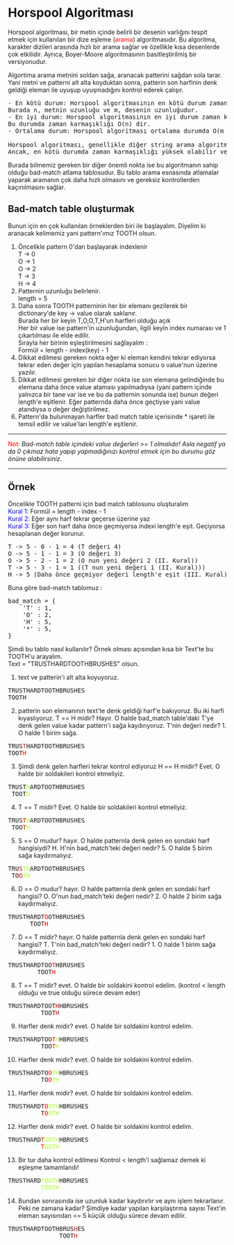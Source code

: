 # Horspool Algoritması

Horspool algoritması, bir metin içinde belirli bir desenin varlığını tespit etmek için kullanılan bir dize eşleme (<span style ="color: red">arama</span>) algoritmasıdır. Bu algoritma, karakter dizileri arasında hızlı bir arama sağlar ve özellikle kısa desenlerde çok etkilidir. Ayrıca, Boyer-Moore algoritmasının basitleştirilmiş bir versiyonudur.

Algortima arama metnini soldan sağa, aranacak patterini sağdan sola tarar.
Yani metni ve patterni alt alta koyduktan sonra, patterin son harfinin denk geldiği eleman ile uyuşup uyuşmadığını kontrol ederek çalışır.
<pre>
- En kötü durum: Horspool algoritmasının en kötü durum zaman karmaşıklığı, desenin metnin son karakterinde bulunması durumunda O(mn) dir.
Burada n, metnin uzunluğu ve m, desenin uzunluğudur.
- En iyi durum: Horspool algoritmasının en iyi durum zaman karmaşıklığı, eşleşen bir karakter bulunduğunda deseni bir karakter atlayarak ilerleyebildiği durumdur. 
Bu durumda zaman karmaşıklığı O(n) dir.
- Ortalama durum: Horspool algoritması ortalama durumda O(m + n) zaman karmaşıklığına sahiptir.

Horspool algoritması, genellikle diğer string arama algoritmalarına göre daha hızlı çalışır ve boyutu büyük metinlerde daha iyi performans gösterir.
Ancak, en kötü durumda zaman karmaşıklığı yüksek olabilir ve bu nedenle bazı durumlarda diğer algoritmalar daha iyi performans gösterebilir.
</pre>
Burada bilmemiz gereken bir diğer önemli nokta ise bu algoritmanın sahip olduğu bad-match atlama tablosudur. Bu tablo arama esnasında atlamalar yaparak aramanın çok daha hızlı olmasını ve gereksiz kontrollerden kaçınılmasını sağlar.

## Bad-match table oluşturmak
Bunun için en çok kullanılan örneklerden biri ile başlayalım. Diyelim ki aranacak kelimemiz yani pattern'ımız TOOTH olsun.
1) Öncelikle pattern 0'dan başlayarak indexlenir<br>
    T -> 0<br>
    O -> 1<br>
    O -> 2<br>
    T -> 3<br>
    H -> 4<br>
2) Patternin uzunluğu belirlenir.<br>
length = 5<br>
3) Daha sonra TOOTH patterninin her bir elemanı gezilerek bir dictionary'de key -> value olarak saklanır.<br>
Burada her bir keyin T,O,O,T,H'un harfleri olduğu açık<br>
Her bir value ise pattern'in uzunluğundan, ilgili keyin index numarası ve 1 çıkartılması ile elde edilir.<br>
Sırayla her birinin eşleştirilmesini sağlayalım : <br>
Formül = length - index(key) - 1 <br>
4) Dikkat edilmesi gereken nokta eğer ki eleman kendini tekrar ediyorsa tekrar eden değer için yapılan hesaplama sonucu o value'nun üzerine yazılır.<br> 
5) Dikkat edilmesi gereken bir diğer nokta ise son elemana gelindiğinde bu elemana daha önce value ataması yapılmadıysa (yani pattern içinde yalnızca bir tane var ise ve bu da patternin sonunda ise) bunun değeri length'e eşitlenir. Eğer patternda daha önce geçtiyse yani value atandıysa o değer değiştirilmez.<br> 
6) Pattern'da bulunmayan harfler bad match table içerisinde * işareti ile temsil edilir ve value'ları length'e eşitlenir.<br>
<hr>
<span style="color: red">Not:</span> <i>Bad-match table içindeki value değerleri >= 1 olmalıdır! Asla negatif ya da 0 çıkmaz hata yapıp yapmadığınızı kontrol etmek için bu durumu göz önüne alabilirsiniz.</i>
<hr>

## Örnek
Öncelikle TOOTH patterni için bad match tablosunu oluşturalım<br>
<span style = "color: blue">Kural 1: </span>Formül = length - index - 1<br>
<span style = "color: blue">Kural 2: </span>Eğer aynı harf tekrar geçerse üzerine yaz<br>
<span style = "color: blue">Kural 3: </span>Eğer son harf daha önce geçmiyorsa indexi length'e eşit. Geçiyorsa hesaplanan değer korunur.
<pre>
T -> 5 - 0 - 1 = 4 (T değeri 4)
O -> 5 - 1 - 1 = 3 (O değeri 3)
O -> 5 - 2 - 1 = 2 (O nun yeni değeri 2 (II. Kural))
T -> 5 - 3 - 1 = 1 ((T nun yeni değeri 1 (II. Kural)))
H -> 5 (Daha önce geçmiyor değeri length'e eşit (III. Kural))
</pre>

Buna göre bad-match tablomuz : 
<pre>
bad_match = {
    'T' : 1,
    'O' : 2,
    'H' : 5,
    '*' : 5,
}
</pre>
<span style="color:red"></span>
Şimdi bu tablo nasıl kullanılır? Örnek olması açısından kısa bir Text'te bu TOOTH'u arayalım. <br>
Text = "TRUSTHARDTOOTHBRUSHES" olsun.
1) text ve patterin'i alt alta koyuyoruz.
<pre>
TRUSTHARDTOOTHBRUSHES
TOOTH
</pre>
2) patterin son elemanının text'te denk geldiği harf'e bakıyoruz. Bu iki harfi kıyaslıyoruz. T == H midir? Hayır. O halde bad_match table'daki T'ye denk gelen value kadar pattern'i sağa kaydırıyoruz. T'nin değeri nedir? 1. O halde 1 birim sağa.
<pre>
TRUS<span style="color:red">T</span>HARDTOOTHBRUSHES
TOOT<span style="color:red">H</span>
</pre>
3) Şimdi denk gelen harfleri tekrar kontrol ediyoruz H == H midir? Evet. O halde bir soldakileri kontrol etmeliyiz.
<pre>
TRUST<span style="color:greenyellow">H</span>ARDTOOTHBRUSHES
 TOOT<span style="color:greenyellow">H</span>
</pre>
4)  T == T midir? Evet. O halde bir soldakileri kontrol etmeliyiz.
<pre>
TRUS<span style="color:red">T</span><span style="color:greenyellow">H</span>ARDTOOTHBRUSHES
 TOO<span style="color:red">T</span><span style="color:greenyellow">H</span>
</pre>
5) S == O mudur? hayır. O halde patternla denk gelen en sondaki harf hangisiydi? H. H'nin bad_match'teki değeri nedir? 5. O halde 5 birim sağa kaydırmalıyız.
<pre>
TRU<span style="color:red">S</span><span style="color:greenyellow">T</span><span style="color:greenyellow">H</span>ARDTOOTHBRUSHES
 TO<span style="color:red">O</span><span style="color:greenyellow">T</span><span style="color:greenyellow">H</span>
</pre>
6) D == O mudur? hayır. O halde patternla denk gelen en sondaki harf hangisi? O. O'nun bad_match'teki değeri nedir? 2. O halde 2 birim sağa kaydırmalıyız.
<pre>
TRUSTHARDT<span style="color: red">O</span>OTHBRUSHES
      TOOT<span style="color: red">H</span>
</pre>
7) D == T midir? hayır. O halde patternla denk gelen en sondaki harf hangisi? T. T'nin bad_match'teki değeri nedir? 1. O halde 1 birim sağa kaydırmalıyız.
<pre>
TRUSTHARDTOO<span style="color: red">T</span>HBRUSHES
        TOOT<span style="color: red">H</span>
</pre>
8) T == T midir? evet. O halde bir soldakini kontrol edelim. (kontrol < length olduğu ve true olduğu sürece devam eder)
<pre>
TRUSTHARDTOOT<span style="color: red">H</span>HBRUSHES
         TOOT<span style="color: red">H</span>
</pre>
9) Harfler denk midir? evet. O halde bir soldakini kontrol edelim.
<pre>
TRUSTHARDTOO<span style="color: red">T</span><span style="color: greenyellow">H</span>HBRUSHES
         TOO<span style="color: red">T</span><span style="color: greenyellow">H</span>
</pre>

10) Harfler denk midir? evet. O halde bir soldakini kontrol edelim. 
<pre>
TRUSTHARDTO<span style="color: red">O</span><span style="color: greenyellow">TH</span>HBRUSHES
         TO<span style="color: red">O</span><span style="color: greenyellow">TH</span>
</pre>
11) Harfler denk midir? evet. O halde bir soldakini kontrol edelim.
<pre>
TRUSTHARDT<span style="color: red">O</span><span style="color: greenyellow">OTH</span>HBRUSHES
         T<span style="color: red">O</span><span style="color: greenyellow">OTH</span>
</pre>

12) Harfler denk midir? evet. O halde bir soldakini kontrol edelim.
<pre>
TRUSTHARD<span style="color: red">T</span><span style="color: greenyellow">OOTH</span>HBRUSHES
         <span style="color: red">T</span><span style="color: greenyellow">OOTH</span>
</pre>

13) Bir tur daha kontrol edilmesi Kontrol < length'i sağlamaz demek ki eşleşme tamamlandı!
<pre>
TRUSTHARD<span style="color: greenyellow">TOOTH</span>HBRUSHES
         <span style="color: greenyellow">TOOTH</span>
</pre>

14) Bundan sonrasında ise uzunluk kadar kaydırırlır ve aynı işlem tekrarlanır. Peki ne zamana kadar? Şimdiye kadar yapılan karşılaştırma sayısı Text'in eleman sayısından <= 5 küçük olduğu sürece devam edilir.
<pre>
TRUSTHARDTOOTHBRUS<span style="color: red">H</span>ES
              TOOT<span style="color: red">H</span>
</pre>